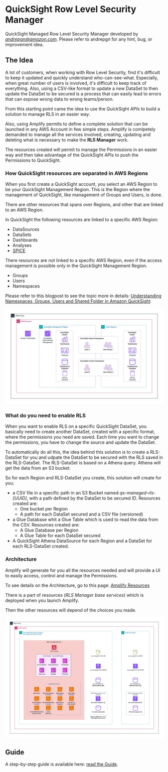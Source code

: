 # QuickSight Row Level Security Manager

QuickSight Managed Row Level Security Manager developed by *andrepgn@amazon.com*.
Please refer to andrepgn for any hint, bug, or improvement idea.

## The Idea

A lot of customers, when working with Row Level Security, find it's difficult to keep it updated and quickly understand who-can-see-what.
Especially, when great number of users is involved, it's difficult to keep track of everything. Also, using a CSV-like format to update a new DataSet to then update the DataSet to be secured is a process that can easily lead to errors that can expose wrong data to wrong teams/person.

From this starting point came the idea to use the QuickSight APIs to build a solution to manage RLS in an easier way.

Also, using Amplify permits to define a complete solution that can be launched in any AWS Account in few simple steps. Amplify is comlpetely demanded to manage all the services involved, creating, updating and deleting what is necessary to make the **RLS Manager** work.

The resources created will permit to manage the Permissions in an easier way and then take advantage of the QuickSight APIs to push the Permissions to QuickSight.

### How QuickSight resources are separated in AWS Regions

When you first create a QuickSight account, you select an AWS Region to be your QuickSight Management Region. This is the Region where the management of QuickSight, like management of Groups and Users, is done.

There are other resources that spans over Regions, and other that are linked to an AWS Region.

In QuickSight the following resources are linked to a specific AWS Region:

- DataSources
- DataSets
- Dashboards
- Analyses
- [SPICE](https://docs.aws.amazon.com/quicksight/latest/user/spice.html)

There resources are not linked to a specific AWS Region, even if the access management is possible only in the QuickSight Management Region.

- Groups
- Users
- Namespaces

Please refer to this blogpost to see the topic more in details: [Understanding Namespaces, Groups, Users and Shared Folder in Amazon QuickSight](https://community.amazonquicksight.com/t/understanding-namespaces-groups-users-and-shared-folder-in-amazon-quicksight/13158)

![QuickSight Resources](Guide/images/QuickSight%20Resources%20in%20Regions.jpg)

### What do you need to enable RLS

When you want to enable RLS on a specific QuickSight DataSet, you basically need to create another DataSet, created with a specific format, where the permissions you need are saved. Each time you want to change the permissions, you have to change the source and update the DataSet.

To automatically do all this, the idea behind this solution is to create a RLS-DataSet for you and udpate the DataSet to be secured with the RLS saved in the RLS-DataSet.
The RLS-DataSet is based on a Athena query. Athena will get the data from an S3 bucket.

So for each Region and RLS-DataSet you create, this solution will create for you:

- a CSV file in a specific path in an S3 Bucket named _qs-managed-rls-[UUID]_, with a path defined by the DataSet to be secured ID. Resources created are:
  - One bucket per Region
  - A path for each DataSet secured and a CSV file (versioned)
- a Glue Database whit a Glue Table which is used to read the data from the CSV. Resources created are:
  - A Glue Database per Region
  - A Glue Table for each DataSet secured
- A QuickSight Athena DataSource for each Region and a DataSet for each RLS-DataSet created.

### Architecture

Amplify will generate for you all the resources needed and will provide a UI to easily access, control and manage the Permissions.

To see details on the Architecture, go to this page: [Amplify Resources](/Guide/Amplify-Resources.md)

There is a part of resources (_RLS Manager base services_) which is deployed when you launch Amplify.

Then the other resources will depend of the choices you made.

![Architecture](Guide/images/RLS-Tool-Architecture.jpg)

## Guide

A step-by-step guide is available here: [read the Guide](/Guide/TheGuide.md).
